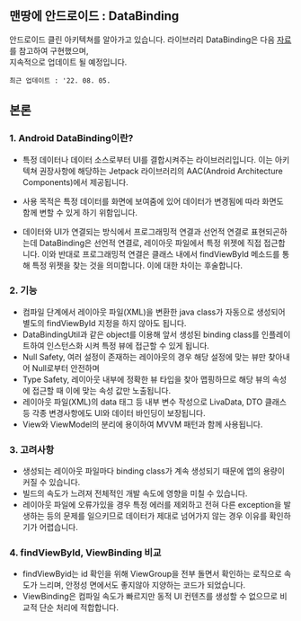 ## 맨땅에 안드로이드 : DataBinding
안드로이드 클린 아키텍쳐를 알아가고 있습니다. 라이브러리 DataBinding은 다음 [자료](http://dev-imaec.tistory.com/37)를 참고하여 구현했으며,  
지속적으로 업데이트 될 예정입니다.  

`최근 업데이트 : '22. 08. 05.`
<br/>
## 본론
### 1. Android DataBinding이란?

- 특정 데이터나 데이터 소스로부터 UI를 결합시켜주는 라이브러리입니다. 이는 아키텍쳐 권장사항에 해당하는 Jetpack 라이브러리의 AAC(Android Architecture Components)에서 제공됩니다.  

- 사용 목적은 특정 데이터를 화면에 보여줌에 있어 데이터가 변경됨에 따라 화면도 함께 변할 수 있게 하기 위함입니다.  


- 데이터와 UI가 연결되는 방식에서 프로그래밍적 연결과 선언적 연결로 표현되곤하는데 DataBinding은 선언적 연결로, 레이아웃 파일에서 특정 위젯에 직접 접근합니다. 이와 반대로 프로그래밍적 연결은 클래스 내에서 findViewById 메소드를 통해 특정 위젯을 찾는 것을 의미합니다. 이에 대한 차이는 후술합니다.

### 2. 기능

- 컴파일 단계에서 레이아웃 파일(XML)을 변환한 java class가 자동으로 생성되어 별도의 findViewById 지정을 하지 않아도 됩니다.
- DataBindingUtil과 같은 object를 이용해 앞서 생성된 binding class를 인플레이트하여 인스턴스화 시켜 특정 뷰에 접근할 수 있게 됩니다.
- Null Safety, 여러 설정이 존재하는 레이아웃의 경우 해당 설정에 맞는 뷰만 찾아내어 Null로부터 안전하며
- Type Safety, 레이아웃 내부에 정확한 뷰 타입을 찾아 맵핑하므로 해당 뷰의 속성에 접근할 때 이에 맞는 속성 값만 노출됩니다.
- 레이아웃 파일(XML)의 data 태그 등 내부 변수 작성으로 LivaData, DTO 클래스 등 각종 변경사항에도 UI와 데이터 바인딩이 보장됩니다.
- View와 ViewModel의 분리에 용이하여 MVVM 패턴과 함께 사용됩니다.

### 3. 고려사항
- 생성되는 레이아웃 파일마다 binding class가 계속 생성되기 때문에 앱의 용량이 커질 수 있습니다.
- 빌드의 속도가 느려져 전체적인 개발 속도에 영향을 미칠 수 있습니다.
- 레이아웃 파일에 오류가있을 경우 특정 에러를 제외하고 전혀 다른 exception을 발생하는 등의 문제를 일으키므로 데이터가 제대로 넘어가지 않는 경우 이유를 확인하기가 어렵습니다.

### 4. findViewById, ViewBinding 비교
- findViewByid는 id 확인을 위해 ViewGroup을 전부 돌면서 확인하는 로직으로 속도가 느리며, 안정성 면에서도 좋지않아 지양하는 코드가 되었습니다.
- ViewBinding은 컴파일 속도가 빠르지만 동적 UI 컨텐츠를 생성할 수 없으므로 비교적 단순 처리에 적합합니다.

